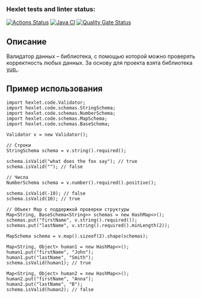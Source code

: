 ### Hexlet tests and linter status:
[![Actions Status](https://github.com/pavelchervonenko/java-project-78/actions/workflows/hexlet-check.yml/badge.svg)](https://github.com/pavelchervonenko/java-project-78/actions) [![Java CI](https://github.com/pavelchervonenko/java-project-78/actions/workflows/main.yml/badge.svg)](https://github.com/pavelchervonenko/java-project-78/actions/workflows/main.yml) [![Quality Gate Status](https://sonarcloud.io/api/project_badges/measure?project=pavelchervonenko_java-project-78&metric=alert_status)](https://sonarcloud.io/summary/new_code?id=pavelchervonenko_java-project-78)

## Описание
Валидатор данных – библиотека, с помощью которой можно проверять корректность любых данных.
За основу для проекта взята библиотека [yup.](https://github.com/jquense/yup).

## Пример использования
```
import hexlet.code.Validator;
import hexlet.code.schemas.StringSchema;
import hexlet.code.schemas.NumberSchema;
import hexlet.code.schemas.MapSchema;
import hexlet.code.schemas.BaseSchema;

Validator v = new Validator();

// Строки
StringSchema schema = v.string().required();

schema.isValid("what does the fox say"); // true
schema.isValid(""); // false

// Числа
NumberSchema schema = v.number().required().positive();

schema.isValid(-10); // false
schema.isValid(10); // true

// Объект Map с поддержкой проверки структуры
Map<String, BaseSchema<String>> schemas = new HashMap<>();
schemas.put("firstName", v.string().required());
schemas.put("lastName", v.string().required().minLength(2));

MapSchema schema = v.map().sizeof(2).shape(schemas);

Map<String, Object> human1 = new HashMap<>();
human1.put("firstName", "John");
human1.put("lastName", "Smith");
schema.isValid(human1); // true

Map<String, Object> human2 = new HashMap<>();
human2.put("firstName", "Anna");
human2.put("lastName", "B");
schema.isValid(human2); // false
```
